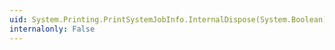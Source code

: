```yaml
---
uid: System.Printing.PrintSystemJobInfo.InternalDispose(System.Boolean)
internalonly: False
---
```

